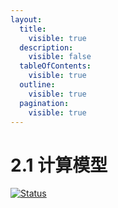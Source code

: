 ```yaml
---
layout:
  title:
    visible: true
  description:
    visible: false
  tableOfContents:
    visible: true
  outline:
    visible: true
  pagination:
    visible: true
---
```


# 2.1 计算模型

[![Status](https://img.shields.io/badge/Status-Editing-blue.svg)](https://github.com/HouJP/the-algorithmic-foundations-of-differential-privacy)
